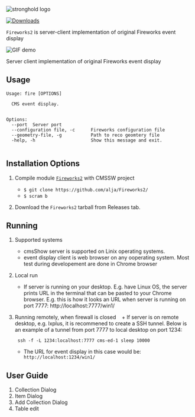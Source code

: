 
![stronghold logo](https://gist.githubusercontent.com/alja/2b7656a65bf8e78a26f1f7e93cbd5282/raw/45e30b390e75381869dce49cc7e2489fae910ce8/logo-fireworks.png)

[![Downloads](http://cmsshow-rels.web.cern.ch/cmsShow-rels/webFireworks/)](http://cmsshow-rels.web.cern.ch/cmsShow-rels/webFireworks/)

`Fireworks2` is server-client implementation of original Fireworks event display

![GIF demo](https://gist.githubusercontent.com/alja/2b7656a65bf8e78a26f1f7e93cbd5282/raw/45e30b390e75381869dce49cc7e2489fae910ce8/demo.gif)

Server client implementation of original Fireworks event display

**Usage**
---

```
Usage: fire [OPTIONS]

  CMS event display.


Options:
  --port  Server port
  --configuration file, -c      Fireworks configuration file
  --geometry-file, -g           Path to reco geomtery file   
  -help, -h                     Show this message and exit.
  
```

**Installation Options**
---

1. Compile module [`Fireworks2`](https://github.com/alja/Fireworks2/) with CMSSW project
    + `$ git clone https://github.com/alja/Fireworks2/`
    + `$ scram b`

2. Download the `Fireworks2` tarball from Releases tab.


**Running**
---

1. Supported systems

    + cmsShow server is supported on Linix operating systems.
    + event display client is web browser on any ooperating system. Most test during developement are done in Chrome browser

2. Local run

    + If server is running on your desktop. E.g. have Linux OS, the server prints URL in the terminal that can be pasted to your Chrome browser. E.g. this is how it looks an URL when server is running on port 7777:
    http://localhost:7777/win1/
    

3. Running remotely, when firewall is closed​
    + If server is on remote desktop, e.g. lxplus, it is recommened to create a SSH tunnel. Below is an example of a tunnel from port 7777 to local desktop on port 1234:
    
   ` ssh -f -L 1234:localhost:7777 cms-ed-1 sleep 10000`
   
   + The URL for event display in this case would be:
  ` http://localhost:1234/win1/`


**User Guide**
---

1.  Collection Dialog
2. Item Dialog
3. Add Collection Dialog
4. Table edit

